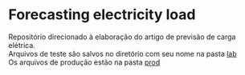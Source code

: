 # Forecasting electricity load
Repositório direcionado à elaboração do artigo de previsão de carga elétrica. <br>
Arquivos de teste são salvos no diretório com seu nome na pasta [lab](https://github.com/matheus-vizzotto/load_forecasting/tree/main/lab)<br>
Os arquivos de produção estão na pasta [prod](https://github.com/matheus-vizzotto/load_forecasting/tree/main/prod)
